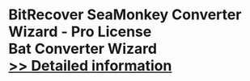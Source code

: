 # BitRecover SeaMonkey Converter Wizard - Pro License<br />Bat Converter Wizard<br />[>> Detailed information](https://secure.shareit.com/shareit/product.html?productid=300953467&affiliateid=200057808)
